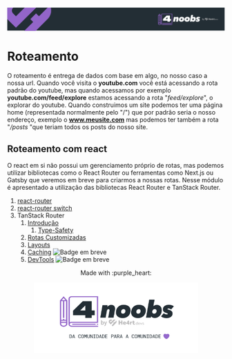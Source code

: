 <p align="center">
  <a href="https://github.com/he4rt/4noobs" target="_blank">
    <img src="../../assets/global/header-4noobs.svg">
  </a>
</p>

# Roteamento

O roteamento é entrega de dados com base em algo, no nosso caso a nossa url. Quando você visita o **youtube.com** você está acessando a rota padrão do youtube, mas quando acessamos por exemplo **youtube.com/feed/explore** estamos acessando a rota "*feed/explore*", o explorar do youtube. Quando construimos um site podemos ter uma página home (representada normalmente pelo "/") que por padrão seria o nosso endereço, exemplo o **www.meusite.com** mas podemos ter também a rota "*/posts* "que teriam todos os posts do nosso site.

## Roteamento com react

O react em si não possui um gerenciamento próprio de rotas, mas podemos utilizar bibliotecas como o React Router ou ferramentas como Next.js ou Gatsby que veremos em breve para criarmos a nossas rotas. Nesse módulo é apresentado a utilização das bibliotecas React Router e TanStack Router.

1. [react-router](./Roteamento/1-React-Router.md)
2. [react-router switch](./Roteamento/2-React-Router-Switch.md)
3. TanStack Router
   1. [Introdução](./TanStack-Router/1-Introducao.md)
      1. [Type-Safety](./TanStack-Router/1.1-Type-Safety.md)
   2. [Rotas Customizadas](./TanStack-Router/2-Rotas-customizadas.md)
   3. [Layouts](./TanStack-Router/3-Layouts.md)
   4. [Caching]() <img alt="Badge em breve" src="https://img.shields.io/badge/-EM%20BREVE-red">
   5. [DevTools]() <img alt="Badge em breve" src="https://img.shields.io/badge/-EM%20BREVE-red">


<p align="center">Made with :purple_heart:</p>

<p align="center">
  <a href="https://github.com/he4rt/4noobs" target="_blank">
    <img src="../../assets/global/footer-4noobs.svg" width="380">
  </a>
</p>
